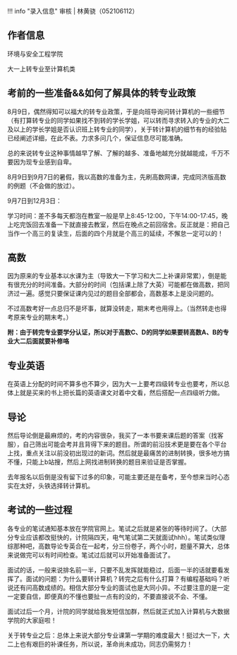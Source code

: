 !!! info "录入信息"
    审核 | 林黄骁（052106112）
## 作者信息

环境与安全工程学院

大一上转专业至计算机类

## 考前的一些准备&&如何了解具体的转专业政策

8月9日，偶然得知可以福大的转专业政策，于是向班导询问转计算机的一些细节（有打算转专业的同学如果找不到转的学长学姐，可以转而寻求转入的专业的大二及以上的学长学姐是否认识班上转专业的同学），关于转计算机的细节有的经验贴已经阐述详细，在此不表。力求多问几个，保证信息尽可能准确。



总的来说转专业这种事情越早了解、了解的越多、准备地越充分就越能成，千万不要因为现专业感到自卑。



8月9日到9月7日的暑假，我以高数的准备为主，先刷高数网课，完成同济版高数的例题（不会做的放过）。



9月7日到12月3日：

学习时间：差不多每天都泡在教室一般是早上8:45-12:00，下午14:00-17:45，晚上吃完饭回去准备一下就直接去教室，然后在晚点之前回宿舍。反正就是：把自己当作一个高三的复读生，后面的四个月就是个高三的延续，不懈怠一定可以的！



## 高数

因为原来的专业基本以水课为主（导致大一下学习和大二上补课非常累），倒是能有很充分的时间准备。大部分的时间（包括课上除了大英）可能都在做高数，把同济过一遍。感觉只要保证课内见过的题目全部都会，高数基本上是没问题的。

不过高数考好一点总归不是坏事，就算没转走，期末考也用得上。（当然转走也得考原来专业的期末考。）

**附：由于转完专业要学分认证，所以对于高数C、D的同学如果要转高数A、B的专业大二后面就要补修咯**

## 专业英语

在英语上分配的时间不算多也不算少，因为大一上要考四级转专业也要考，所以总体上就是买来的书上把长篇的英语课文对着中文看，然后搭配一点四级听力做。

## 导论

然后导论倒是最麻烦的，考的内容很杂，我买了一本书要来课后题的答案（找客服），自己筛出可能会考并且背得下来的题目。所谓的前沿技术更是要在各个平台上找，重点关注以前没初出现过的新词。然后就是最痛苦的进制转换，很多地方搞不懂，只能上b站搜，然后上网找进制转换的题目来验证是否掌握。



去年报名以后倒是没有留下过多的印象，可能主要还是在备考，至今想来当时心态实在太好，头铁选择转计算机。

## 考试的一些过程

各专业的笔试通知基本放在学院官网上。笔试之后就是紧张的等待时间了。（大部分专业应该都改挺快的，计院隔四天，电气笔试第二天就面试hhh）。笔试类似理综那种吧，高数导论专英合在一起考，分三份卷子，两个小时，题量不算大，总体来说做完可以有时间检查。笔试过后就可以开始准备面试了。



面试的话，一般来说排名前一半，只要不乱发挥就能稳过，后面一半的话就要看发挥了。面试的问题：为什么要转计算机？转完之后有什么打算？有编程基础吗？听说还有问高数成绩的。相信大部分专业的面试也是大同小异。不过要注意的是一定一定要自信，即便真的不懂也要扯一点有的没的，不要直接说不会、不懂。



面试过后一个月，计院的同学就给我发短信加群，然后就正式加入计算机与大数据学院的大家庭啦！



关于转专业之后：总体上来说大部分专业课第一学期的难度最大！挺过大一下，大二上也有艰巨的补课任务，所以说，革命尚未成功，同志仍需努力！